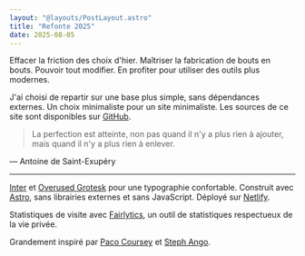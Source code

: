 ```yaml
---
layout: "@layouts/PostLayout.astro"
title: "Refonte 2025"
date: 2025-08-05
---
```


Effacer la friction des choix d'hier. Maîtriser la fabrication de bouts en bouts. Pouvoir tout modifier. En profiter pour utiliser des outils plus modernes.

J'ai choisi de repartir sur une base plus simple, sans dépendances externes. Un choix minimaliste pour un site minimaliste. Les sources de ce site sont disponibles sur [GitHub](https://github.com/Sov3rain/astro-portfolio).

> La perfection est atteinte, non pas quand il n'y a plus rien à ajouter, mais quand il n'y a plus rien à enlever.

— Antoine de Saint-Exupéry

---

[Inter](https://rsms.me/inter/) et [Overused Grotesk](https://github.com/RandomMaerks/Overused-Grotesk) pour une typographie confortable. Construit avec [Astro](https://astro.build/), sans librairies externes et sans JavaScript. Déployé sur [Netlify](https://www.netlify.com/).

Statistiques de visite avec [Fairlytics](https://fairlytics.tech/), un outil de statistiques respectueux de la vie privée.

Grandement inspiré par [Paco Coursey](https://paco.me/) et [Steph Ango](https://stephango.com/).
